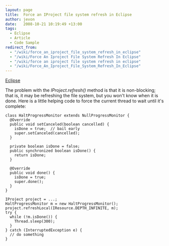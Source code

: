 ```yaml
---
layout: page
title:  Force an IProject file system refresh in Eclipse
author: jevon
date:   2008-10-21 10:19:49 +13:00
tags:
  - Eclipse
  - Article
  - Code Sample
redirect_from:
  - "/wiki/force_an_iproject_file_system_refresh_in_eclipse"
  - "/wiki/Force An Iproject File System Refresh In Eclipse"
  - "/wiki/force an iproject file system refresh in eclipse"
  - "/wiki/Force_An_Iproject_File_System_Refresh_In_Eclipse"
---
```


[Eclipse](Eclipse.md)

The problem with the _IProject.refresh()_ method is that it is non-blocking; that is, it may be refreshing the file system, but you won't know when it is done. Here is a little helping code to force the current thread to wait until it's complete:

```
class HaltProgressMonitor extends NullProgressMonitor {
  @Override
  public void setCanceled(boolean cancelled) {
    isDone = true;  // bail early
    super.setCanceled(cancelled);
  }

  private boolean isDone = false;
  public synchronized boolean isDone() {
    return isDone;
  }

  @Override
  public void done() {
    isDone = true;
    super.done();
  }
}

IProject project = ...;
HaltProgressMonitor m = new HaltProgressMonitor();
project.refreshLocal(IResource.DEPTH_INFINITE, m);
try {
  while (!m.isDone()) {
    Thread.sleep(300);
  }
} catch (InterruptedException e) {
  // do something
}
```
